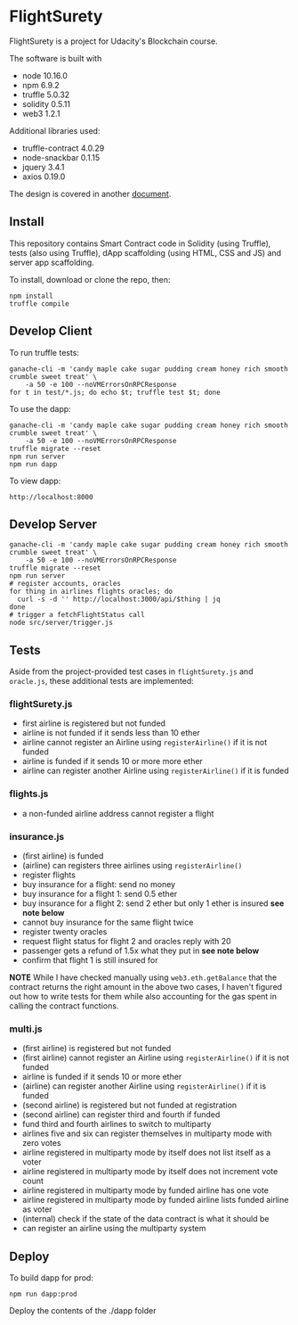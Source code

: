 # FlightSurety

FlightSurety is a project for Udacity's Blockchain course.

The software is built with

* node 10.16.0
* npm 6.9.2
* truffle 5.0.32
* solidity 0.5.11
* web3 1.2.1

Additional libraries used:

* truffle-contract 4.0.29
* node-snackbar 0.1.15
* jquery 3.4.1
* axios 0.19.0

The design is covered in another [document](design.md).

## Install

This repository contains Smart Contract code in Solidity (using
Truffle), tests (also using Truffle), dApp scaffolding (using HTML,
CSS and JS) and server app scaffolding.

To install, download or clone the repo, then:

    npm install
    truffle compile

## Develop Client

To run truffle tests:

    ganache-cli -m 'candy maple cake sugar pudding cream honey rich smooth crumble sweet treat' \
        -a 50 -e 100 --noVMErrorsOnRPCResponse
    for t in test/*.js; do echo $t; truffle test $t; done

To use the dapp:

    ganache-cli -m 'candy maple cake sugar pudding cream honey rich smooth crumble sweet treat' \
        -a 50 -e 100 --noVMErrorsOnRPCResponse
    truffle migrate --reset
    npm run server
    npm run dapp

To view dapp:

    http://localhost:8000

## Develop Server

    ganache-cli -m 'candy maple cake sugar pudding cream honey rich smooth crumble sweet treat' \
        -a 50 -e 100 --noVMErrorsOnRPCResponse
    truffle migrate --reset
    npm run server
    # register accounts, oracles
    for thing in airlines flights oracles; do
      curl -s -d '' http://localhost:3000/api/$thing | jq
    done
    # trigger a fetchFlightStatus call
    node src/server/trigger.js

## Tests

Aside from the project-provided test cases in `flightSurety.js` and
`oracle.js`, these additional tests are implemented:

### flightSurety.js

* first airline is registered but not funded
* airline is not funded if it sends less than 10 ether
* airline cannot register an Airline using `registerAirline()` if it is not funded
* airline is funded if it sends 10 or more more ether
* airline can register another Airline using `registerAirline()` if it is funded

### flights.js

* a non-funded airline address cannot register a flight

### insurance.js

* (first airline) is funded
* (airline) can registers three airlines using `registerAirline()`
* register flights
* buy insurance for a flight: send no money
* buy insurance for a flight 1: send 0.5 ether
* buy insurance for a flight 2: send 2 ether but only 1 ether is insured **see note below**
* cannot buy insurance for the same flight twice
* register twenty oracles
* request flight status for flight 2 and oracles reply with 20
* passenger gets a refund of 1.5x what they put in **see note below**
* confirm that flight 1 is still insured for

**NOTE** While I have checked manually using `web3.eth.getBalance`
that the contract returns the right amount in the above two cases, I
haven't figured out how to write tests for them while also accounting
for the gas spent in calling the contract functions.

### multi.js

* (first airline) is registered but not funded
* (first airline) cannot register an Airline using `registerAirline()` if it is not funded
* airline is funded if it sends 10 or more ether
* (airline) can register another Airline using `registerAirline()` if it is funded
* (second airline) is registered but not funded at registration
* (second airline) can register third and fourth if funded
* fund third and fourth airlines to switch to multiparty
* airlines five and six can register themselves in multiparty mode with zero votes
* airline registered in multiparty mode by itself does not list itself as a voter
* airline registered in multiparty mode by itself does not increment vote count
* airline registered in multiparty mode by funded airline has one vote
* airline registered in multiparty mode by funded airline lists funded airline as voter
* (internal) check if the state of the data contract is what it should be
* can register an airline using the multiparty system

## Deploy

To build dapp for prod:

    npm run dapp:prod

Deploy the contents of the ./dapp folder
